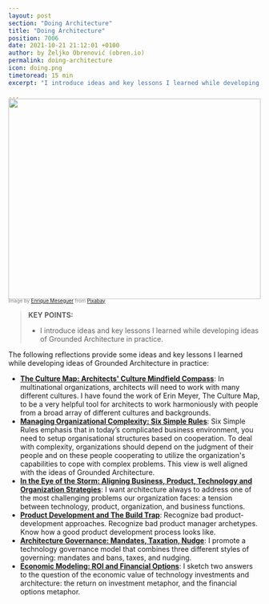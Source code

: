 ```yaml
---
layout: post
section: "Doing Architecture"
title: "Doing Architecture"
position: 7006
date: 2021-10-21 21:12:01 +0100
author: by Željko Obrenović (obren.io)
permalink: doing-architecture
icon: doing.png
timetoread: 15 min
excerpt: "I introduce ideas and key lessons I learned while developing ideas of Grounded Architecture in practice."

---
```

<img style="margin-top: -20px; width: 100%; height: 400px; object-fit: cover" 
     src="assets/images/arch/steampunk-3006650_1920.jpg">
<div style="font-size: 70%; margin-top: -16px; color: grey; margin-bottom: 12px">
Image by <a href="https://pixabay.com/users/darksouls1-2189876/?utm_source=link-attribution&amp;utm_medium=referral&amp;utm_campaign=image&amp;utm_content=3006650">Enrique Meseguer</a> from <a href="https://pixabay.com/?utm_source=link-attribution&amp;utm_medium=referral&amp;utm_campaign=image&amp;utm_content=3006650">Pixabay</a>
</div>
<style>
 .quote {
     border-left: 8px solid skyblue;
     padding-left: 36px;
     margin-top: 30px;
     margin-bottom: 40px;
     font-size: 140%;
     font-style: normal;
     color:#888;
 }
    @media only screen and (max-width: 768px) {
        [class="quote"] {
            display: none;
        }
    }
</style>

> **KEY POINTS:**
>
> * I introduce ideas and key lessons I learned while developing ideas of Grounded Architecture in practice.

The following reflections provide some ideas and key lessons I learned while developing ideas of Grounded Architecture in practice:

* **[The Culture Map: Architects' Culture Mindfield Compass](culture-map)**: In multinational organizations, architects will need to work with many different cultures. I have found the work of Erin Meyer, The Culture Map, to be a very helpful tool for architects to work harmoniously with people from a broad array of different cultures and backgrounds.
* **[Managing Organizational Complexity: Six Simple Rules](six-simple-rules)**: Six Simple Rules emphasis that in today’s complicated business environment, you need to setup organisational structures based on cooperation. To deal with complexity, organizations should depend on the judgment of their people and on these people cooperating to utilize the organization's capabilities to cope with complex problems. This view is well aligned with the ideas of Grounded Architecture.
* **[In the Eye of the Storm: Aligning Business, Product, Technology and Organization Strategies](storm)**: I want architecture always to address one of the most challenging problems our organization faces: a tension between technology, product, organization, and business functions.
* **[Product Development and The Build Trap](product-development)**: Recognize bad product-development approaches. Recognize bad product manager archetypes. Know how a good product development process looks like.
* **[Architecture Governance: Mandates, Taxation, Nudge](flexible-governance)**: I promote a technology governance model that combines three different styles of governing: mandates and bans, taxes, and nudging.
* **[Economic Modeling: ROI and Financial Options](economics)**: I sketch two answers to the question of the economic value of technology investments and architecture: the return on investment metaphor, and the financial options metaphor.
